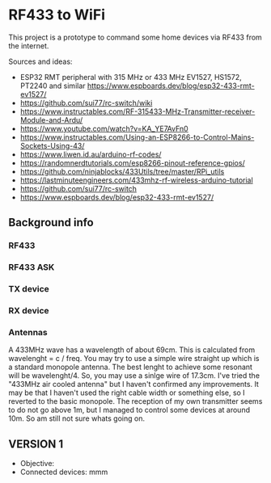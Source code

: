 # RF433 to WiFi
This project is a prototype to command some home devices via RF433 from the internet.

Sources and ideas:
* ESP32 RMT peripheral with 315 MHz or 433 MHz EV1527, HS1572, PT2240 and similar https://www.espboards.dev/blog/esp32-433-rmt-ev1527/
* https://github.com/sui77/rc-switch/wiki
* https://www.instructables.com/RF-315433-MHz-Transmitter-receiver-Module-and-Ardu/
* https://www.youtube.com/watch?v=KA_YE7AvFn0
* https://www.instructables.com/Using-an-ESP8266-to-Control-Mains-Sockets-Using-43/
* https://www.liwen.id.au/arduino-rf-codes/
* https://randomnerdtutorials.com/esp8266-pinout-reference-gpios/
* https://github.com/ninjablocks/433Utils/tree/master/RPi_utils
* https://lastminuteengineers.com/433mhz-rf-wireless-arduino-tutorial
* https://github.com/sui77/rc-switch
* https://www.espboards.dev/blog/esp32-433-rmt-ev1527/


## Background info
### RF433
### RF433 ASK
### TX device
### RX device

### Antennas
A 433MHz wave has a wavelength of about 69cm. This is calculated from wavelenght = c / freq. You may try to use a simple wire straight up which is a standard monopole antenna. The best lenght to achieve some resonant will be wavelenght/4. So, you may use a sinlge wire of 17.3cm. I've tried the "433MHz air cooled antenna" but I haven't confirmed any improvements. It may be that I haven't used the right cable width or something else, so I reverted to the basic monopole. The reception of my own transmitter seems to do not go above 1m, but I managed to control some devices at around 10m. So am still not sure whats going on.


## VERSION 1 
* Objective:
* Connected devices: mmm
